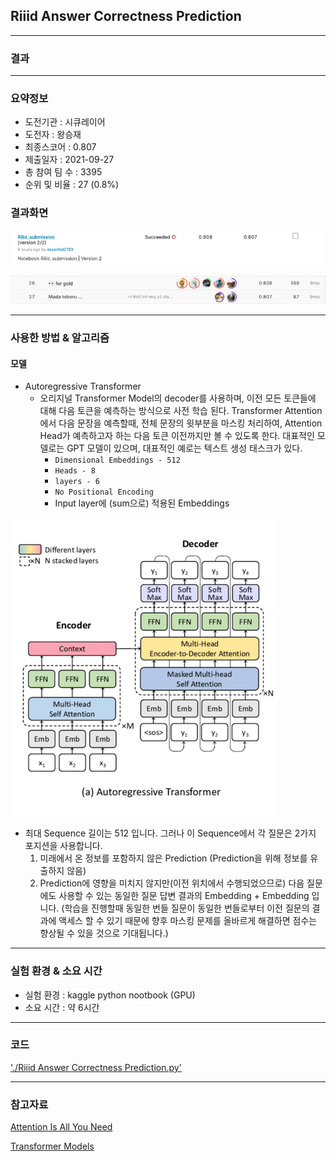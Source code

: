 ## Riiid Answer Correctness Prediction

------------

### 결과

----------------

### 요약정보

* 도전기관 : 시큐레이어
* 도전자 : 왕승재
* 최종스코어 : 0.807
* 제출일자 : 2021-09-27
* 총 참여 팀 수 : 3395
* 순위 및 비율 : 27 (0.8%)

### 결과화면

![결과](screanshot/score.png)

![결과](screanshot/leaderboard.png)

----------

### 사용한 방법 & 알고리즘

#### 모델

* Autoregressive Transformer
  * 오리지널 Transformer Model의 decoder를 사용하며, 이전 모든 토큰들에 대해 다음 토큰을 예측하는 방식으로 사전 학습 된다. Transformer Attention에서 다음 문장을 예측할때, 전체 문장의 윗부분을 마스킹 처리하여,  Attention Head가 예측하고자 하는 다음 토큰 이전까지만 볼 수 있도록 한다. 대표적인 모델로는 GPT 모델이 있으며, 대표적인 예로는 텍스트 생성 태스크가 있다.
    * `Dimensional Embeddings - 512`
    * `Heads - 8`
    * `layers - 6`
    * `No Positional Encoding`
    * Input layer에 (sum으로) 적용된 Embeddings

![model](screanshot/model.png)

* 최대 Sequence 길이는 512 입니다. 그러나 이 Sequence에서 각 질문은 2가지 포지션을 사용합니다.
  	1. 미래에서 온 정보를 포함하지 않은 Prediction (Prediction을 위해 정보를 유출하지 않음)
   	2. Prediction에 영향을 미치지 않지만(이전 위치에서 수행되었으므로) 다음 질문에도 사용할 수 있는 동일한 질문 답변 결과의 Embedding + Embedding 입니다. (학습을 진행할때 동일한 번들 질문이 동일한 번들로부터 이전 질문의 결과에 액세스 할 수 있기 때문에 향후 마스킹 문제를 올바르게 해결하면 점수는 향상될 수 있을 것으로 기대됩니다.)

-------------

### 실험 환경 & 소요 시간

* 실험 환경 : kaggle python nootbook (GPU)
* 소요 시간 : 약 6시간

-----------

### 코드

['./Riiid Answer Correctness Prediction.py'](https://github.com/essential2189/ML_study/blob/main/kaggle/Tabular%20Playground%20Series%20-%20Aug%202021/Tabular%20Playground%20Series%20-%20Aug%202021.py)

-----------

### 참고자료

[Attention Is All You Need](https://arxiv.org/abs/1706.03762)

[Transformer Models](https://huggingface.co/transformers/summary.html)

